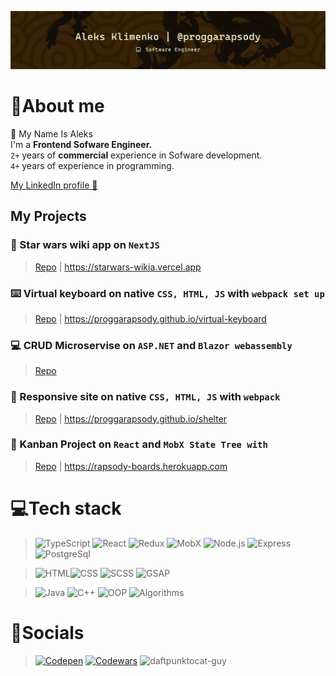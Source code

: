 [![Header](https://github.com/aleksskeyDEV/aleksskeyDEV/blob/main/assets/img/header-center.png)](https://www.linkedin.com/in/proggarapsody)

# 🐉About me


👋 My Name Is Aleks     
I'm a **Frontend Sofware Engineer.**      
`2+` years of **commercial** experience in Sofware development.    
`4+` years of experience in programming.

[My LinkedIn profile 🔗](https://www.linkedin.com/in/proggarapsody)

## My Projects
### 💫 Star wars wiki app on `NextJS`
> [Repo](https://github.com/proggarapsody/starwars-wiki) | 
> https://starwars-wikia.vercel.app


### ⌨️ Virtual keyboard on native `CSS, HTML, JS` with `webpack set up`
> [Repo](https://github.com/proggarapsody/virtual-keyboard/tree/dev) | 
> https://proggarapsody.github.io/virtual-keyboard


### 💻 CRUD Microservise on `ASP.NET` and `Blazor webassembly`
> [Repo](https://github.com/proggarapsody/intell-prod-lifecycle-microservice) 

### 🐶 Responsive site on native `CSS, HTML, JS` with `webpack`
> [Repo](https://github.com/proggarapsody/shelter) | 
> https://proggarapsody.github.io/shelter

### 📅 Kanban Project on `React` and `MobX State Tree with`
> [Repo](https://github.com/proggarapsody/kanban-project) | 
> https://rapsody-boards.herokuapp.com

# 💻Tech stack

> ![TypeScript](https://img.shields.io/badge/-TypeScript-F4E11E?style=for-the-badge&logo=TypeScript&logoColor=000000) ![React](https://img.shields.io/badge/-React-47C5FB?style=for-the-badge&logo=react&logoColor=ffffff) ![Redux](https://img.shields.io/badge/-Redux-7248B6?style=for-the-badge&logo=redux&logoColor=ffffff) ![MobX](https://img.shields.io/badge/-MobX-E16013?style=for-the-badge&logo=MobX&logoColor=ffffff) ![Node.js](https://img.shields.io/badge/-Node.js-6FA660?style=for-the-badge&logo=node.js&logoColor=000000) ![Express](https://img.shields.io/badge/-Express.js-313D48?style=for-the-badge&logo=Express&logoColor=ffffff) ![PostgreSql](https://img.shields.io/badge/-PostgreSql-6296CC?style=for-the-badge&logo=postgresql&logoColor=ffffff)

> ![HTML](https://img.shields.io/badge/-HTML-DD4B25?style=for-the-badge&logo=html5&logoColor=ffffff)![CSS](https://img.shields.io/badge/-CSS-254BDD?style=for-the-badge&logo=css3&logoColor=ffffff) ![SCSS](https://img.shields.io/badge/-SCSS-C76494?style=for-the-badge&logo=sass&logoColor=ffffff) ![GSAP](https://img.shields.io/badge/-gsap-262626?style=for-the-badge&logo=GreenSock&logoColor=ffffff)

> ![Java](https://img.shields.io/badge/Java-222222?style=for-the-badge&logo=Java&logoColor=E5D3FF) ![C++](https://img.shields.io/badge/-C++-222222?style=for-the-badge&logo=C%2b%2b&logoColor=6296CC) ![OOP](https://img.shields.io/badge/-OOP-222222?style=for-the-badge&logo=oop&logoColor=6296CC) ![Algorithms](https://img.shields.io/badge/-algorithms-222222?style=for-the-badge&logo=algorithms&logoColor=6296CC)

# 👺Socials

> [![Codepen](https://img.shields.io/badge/-Codepen-090909?style=for-the-badge&logo=codepen&logoColor=ffffff)](https://codepen.io/AlekSSey) [![Codewars](https://img.shields.io/badge/-Codewars-222222?style=for-the-badge&logo=codewars&logoColor=B1361E)](https://www.codewars.com/users/AlekSSeyKlimenko)  ![daftpunktocat-guy](https://octodex.github.com/images/daftpunktocat-guy.gif)
